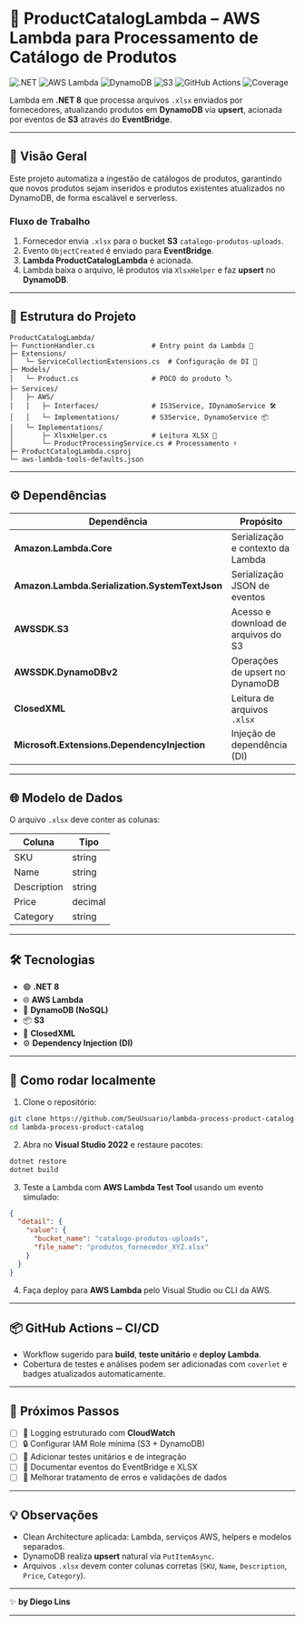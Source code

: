 # 🚀 ProductCatalogLambda – AWS Lambda para Processamento de Catálogo de Produtos

![.NET](https://img.shields.io/badge/.NET-8-blue?logo=dotnet)
![AWS Lambda](https://img.shields.io/badge/AWS%20Lambda-Managed-orange?logo=amazonaws)
![DynamoDB](https://img.shields.io/badge/DynamoDB-NoSQL-green?logo=amazondynamodb)
![S3](https://img.shields.io/badge/S3-Storage-yellow?logo=amazons3)
![GitHub Actions](https://img.shields.io/github/workflow/status/SeuUsuario/lambda-process-product-catalog/CI?logo=github)
![Coverage](https://img.shields.io/badge/Coverage-0%25-lightgrey)

Lambda em **.NET 8** que processa arquivos `.xlsx` enviados por fornecedores, atualizando produtos em **DynamoDB** via **upsert**, acionada por eventos de **S3** através do **EventBridge**.

---

## 📖 Visão Geral

Este projeto automatiza a ingestão de catálogos de produtos, garantindo que novos produtos sejam inseridos e produtos existentes atualizados no DynamoDB, de forma escalável e serverless.

### Fluxo de Trabalho

1. Fornecedor envia `.xlsx` para o bucket **S3** `catalogo-produtos-uploads`.
2. Evento `ObjectCreated` é enviado para **EventBridge**.
3. **Lambda ProductCatalogLambda** é acionada.
4. Lambda baixa o arquivo, lê produtos via `XlsxHelper` e faz **upsert** no **DynamoDB**.

---

## 📂 Estrutura do Projeto

```
ProductCatalogLambda/
├─ FunctionHandler.cs              # Entry point da Lambda 🚀
├─ Extensions/
│   └─ ServiceCollectionExtensions.cs  # Configuração de DI 🔧
├─ Models/
│   └─ Product.cs                  # POCO do produto 🏷️
├─ Services/
│   ├─ AWS/
│   │   ├─ Interfaces/             # IS3Service, IDynamoService 🛠️
│   │   └─ Implementations/        # S3Service, DynamoService 📦
│   └─ Implementations/
│       ├─ XlsxHelper.cs           # Leitura XLSX 📄
│       └─ ProductProcessingService.cs # Processamento ⚡
├─ ProductCatalogLambda.csproj
└─ aws-lambda-tools-defaults.json
```

---

## ⚙️ Dependências

| Dependência                                    | Propósito                           |
| ---------------------------------------------- | ----------------------------------- |
| **Amazon.Lambda.Core**                         | Serialização e contexto da Lambda   |
| **Amazon.Lambda.Serialization.SystemTextJson** | Serialização JSON de eventos        |
| **AWSSDK.S3**                                  | Acesso e download de arquivos do S3 |
| **AWSSDK.DynamoDBv2**                          | Operações de upsert no DynamoDB     |
| **ClosedXML**                                  | Leitura de arquivos `.xlsx`         |
| **Microsoft.Extensions.DependencyInjection**   | Injeção de dependência (DI)         |

---

## 🌐 Modelo de Dados

O arquivo `.xlsx` deve conter as colunas:

| Coluna      | Tipo    |
| ----------- | ------- |
| SKU         | string  |
| Name        | string  |
| Description | string  |
| Price       | decimal |
| Category    | string  |

---

## 🛠 Tecnologias

* 🟢 **.NET 8**
* 🌐 **AWS Lambda**
* 💾 **DynamoDB (NoSQL)**
* 📦 **S3**
* 📄 **ClosedXML**
* ⚙️ **Dependency Injection (DI)**

---

## 🚀 Como rodar localmente

1. Clone o repositório:

```bash
git clone https://github.com/SeuUsuario/lambda-process-product-catalog.git
cd lambda-process-product-catalog
```

2. Abra no **Visual Studio 2022** e restaure pacotes:

```bash
dotnet restore
dotnet build
```

3. Teste a Lambda com **AWS Lambda Test Tool** usando um evento simulado:

```json
{
  "detail": {
    "value": {
      "bucket_name": "catalogo-produtos-uploads",
      "file_name": "produtos_fornecedor_XYZ.xlsx"
    }
  }
}
```

4. Faça deploy para **AWS Lambda** pelo Visual Studio ou CLI da AWS.

---

## 📦 GitHub Actions – CI/CD

* Workflow sugerido para **build**, **teste unitário** e **deploy Lambda**.
* Cobertura de testes e análises podem ser adicionadas com `coverlet` e badges atualizados automaticamente.

---

## 🔧 Próximos Passos

* [ ] 🔄 Logging estruturado com **CloudWatch**
* [ ] 🔒 Configurar IAM Role mínima (S3 + DynamoDB)
* [ ] 🧪 Adicionar testes unitários e de integração
* [ ] 📑 Documentar eventos do EventBridge e XLSX
* [ ] 🔀 Melhorar tratamento de erros e validações de dados

---

## 💡 Observações

* Clean Architecture aplicada: Lambda, serviços AWS, helpers e modelos separados.
* DynamoDB realiza **upsert** natural via `PutItemAsync`.
* Arquivos `.xlsx` devem conter colunas corretas (`SKU`, `Name`, `Description`, `Price`, `Category`).

---

✨ **by Diego Lins**

---
